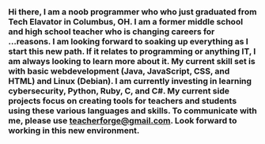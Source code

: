 ### Hi there, I am a noob programmer who who just graduated from Tech Elavator in Columbus, OH. I am a former middle school and high school teacher who is changing careers for ...reasons. I am looking forward to soaking up everything as I start this new path. If it relates to programming or anything IT, I am always looking to learn more about it. My current skill set is with basic webdevelopment (Java, JavaScript, CSS, and HTML) and Linux (Debian). I am currently investing in learning cybersecurity, Python, Ruby, C, and C#. My current side projects focus on creating tools for teachers and students using these various languages and skills. To communicate with me, please use teacherforge@gmail.com. Look forward to working in this new environment.
